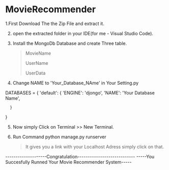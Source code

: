 # MovieRecommender

1.First Download The the Zip File and extract it.

2. open the extracted folder in your IDE(for me - Visual Studio Code).

3. Install the MongoDb Database  and create Three table.
      > MovieName
      > 
      > UserName
      > 
      > UserData
 
4. Change NAME to 'Your_Database_NAme' in Your Setting.py

  DATABASES = {
      'default': {
          'ENGINE': 'djongo',
          'NAME': 'Your Database Name',
        
      }
  }
  
  
  5. Now simply Click on Terminal >> New Terminal.
  
  6. Run Command python manage.py runserver    
      >It gives you a link with your Localhost Adress simply click on that.
      
--------------------Congratulation----------------------------
-----You Succesfully Runned Your Movie Recommender System-----
